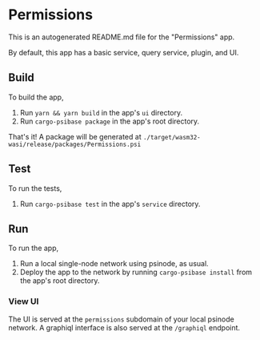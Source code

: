 # Permissions

This is an autogenerated README.md file for the "Permissions" app.

By default, this app has a basic service, query service, plugin, and UI.

## Build

To build the app,

1. Run `yarn && yarn build` in the app's `ui` directory.
2. Run `cargo-psibase package` in the app's root directory.

That's it! A package will be generated at `./target/wasm32-wasi/release/packages/Permissions.psi`

## Test

To run the tests,

1. Run `cargo-psibase test` in the app's `service` directory.

## Run

To run the app,

1. Run a local single-node network using psinode, as usual.
2. Deploy the app to the network by running `cargo-psibase install` from the app's root directory.

### View UI

The UI is served at the `permissions` subdomain of your local psinode network.
A graphiql interface is also served at the `/graphiql` endpoint.
